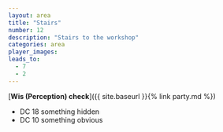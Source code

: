 ```yaml
---
layout: area
title: "Stairs"
number: 12
description: "Stairs to the workshop"
categories: area
player_images:
leads_to:
  - 7
  - 2
---
```



[**Wis (Perception) check**]({{ site.baseurl }}{% link party.md %})
* DC 18 something hidden
* DC 10 something obvious

